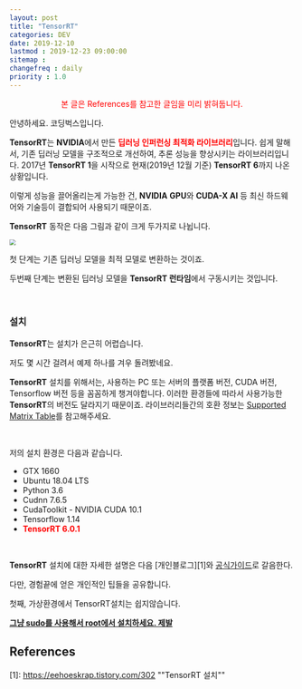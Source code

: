 ```yaml
---
layout: post
title: "TensorRT"
categories: DEV
date: 2019-12-10
lastmod : 2019-12-23 09:00:00
sitemap :
changefreq : daily
priority : 1.0
---
```


<center><span style="color:red">본 글은 References를 참고한 글임을 미리 밝혀둡니다.</span></center>

안녕하세요. 코딩벅스입니다. 

**TensorRT**는 **NVIDIA**에서 만든 <span style="color:red;font-weight:bold">딥러닝 인퍼런싱 최적화 라이브러리</span>입니다. 쉽게 말해서, 기존 딥러닝 모델을 구조적으로 개선하여, 추론 성능을 향상시키는 라이브러리입니다. 2017년 **TensorRT 1**을 시작으로 현재(2019년 12월 기준) **TensorRT 6**까지 나온 상황입니다. 

 이렇게 성능을 끌어올리는게 가능한 건, **NVIDIA** **GPU**와 **CUDA-X AI** 등 최신 하드웨어와 기술등이 결합되어 사용되기 때문이죠. 

**TensorRT** 동작은 다음 그림과 같이 크게 두가지로 나뉩니다. 

<img src="https://devblogs.nvidia.com/parallelforall/wp-content/uploads/2016/06/GIE_Graphics_FINAL-1.png" style="zoom:67%;" />

첫 단계는 기존 딥러닝 모델을 최적 모델로 변환하는 것이죠. 

두번째 단계는 변환된 딥러닝 모델을 **TensorRT 런타임**에서 구동시키는 것입니다. 

<br>



### 설치

**TensorRT**는 설치가 은근히 어렵습니다. 

저도 몇 시간 걸려서 예제 하나를 겨우 돌려봤네요. 

**TensorRT** 설치를 위해서는, 사용하는 PC 또는 서버의 플랫폼 버전,  CUDA 버전, Tensorflow 버전 등을 꼼꼼하게 챙겨야합니다. 이러한 환경들에 따라서 사용가능한 **TensorRT**의 버전도 달라지기 때문이죠. 라이브러리들간의 호환 정보는 [Supported Matrix Table][3]를 참고해주세요.

<br>

저의 설치 환경은 다음과 같습니다. 

* GTX 1660
* Ubuntu 18.04 LTS
* Python 3.6
* Cudnn 7.6.5
* CudaToolkit - NVIDIA CUDA 10.1
* Tensorflow 1.14
* <span style="color:red;font-weight:bold">TensorRT 6.0.1</span>

<br>

**TensorRT** 설치에 대한 자세한 설명은 다음 [개인블로그][1]와 [공식가이드][2]로 갈음한다.

다만, 경험끝에 얻은 개인적인 팁들을 공유합니다.

첫째, 가상환경에서 TensorRT설치는 쉽지않습니다. 

<u>**그냥 sudo를 사용해서 root에서 설치하세요. 제발**</u> 



## References

[1]: https://eehoeskrap.tistory.com/302	""TensorRT 설치""

[2]:https://docs.nvidia.com/deeplearning/sdk/tensorrt-install-guide/index.html	"NVIDIA SDK INSTALLTION DEVELPOER GUIDE"
[3]: https://docs.nvidia.com/deeplearning/sdk/tensorrt-support-matrix/index.html	"Supported Matrix"

